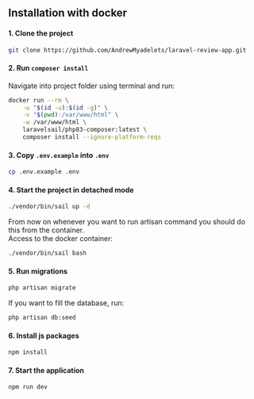 ## Installation with docker

#### 1. Clone the project
```bash
git clone https://github.com/AndrewMyadelets/laravel-review-app.git
```

#### 2. Run `composer install`
Navigate into project folder using terminal and run:

```bash
docker run --rm \
    -u "$(id -u):$(id -g)" \
    -v "$(pwd):/var/www/html" \
    -w /var/www/html \
    laravelsail/php83-composer:latest \
    composer install --ignore-platform-reqs
```

#### 3. Copy `.env.example` into `.env`

```bash
cp .env.example .env
```

#### 4. Start the project in detached mode

```bash
./vendor/bin/sail up -d
```
From now on whenever you want to run artisan command you should do this from the container. <br>
Access to the docker container:
```bash
./vendor/bin/sail bash
```

#### 5. Run migrations

```bash
php artisan migrate
```
If you want to fill the database, run:
```bash
php artisan db:seed
```

#### 6. Install js packages
```bash
npm install
```

#### 7. Start the application
```bash
npm run dev
```
